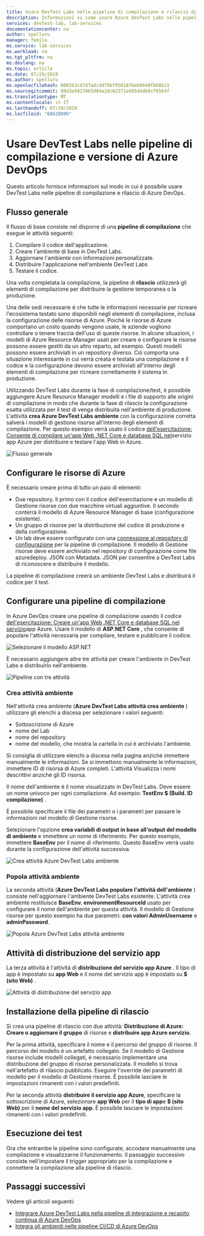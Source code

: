 ```yaml
---
title: Usare DevTest Labs nelle pipeline di compilazione e rilascio di Azure DevOps | Microsoft Docs
description: Informazioni su come usare Azure DevTest Labs nelle pipeline di compilazione e versione di Azure DevOps.
services: devtest-lab, lab-services
documentationcenter: na
author: spelluru
manager: femila
ms.service: lab-services
ms.workload: na
ms.tgt_pltfrm: na
ms.devlang: na
ms.topic: article
ms.date: 07/29/2019
ms.author: spelluru
ms.openlocfilehash: 606563cd7d7adcdd79bf9561876eb0640fb68b21
ms.sourcegitcommit: 08d3a5827065d04a2dc62371e605d4d89cf6564f
ms.translationtype: MT
ms.contentlocale: it-IT
ms.lasthandoff: 07/29/2019
ms.locfileid: "68620896"
---
```

# <a name="use-devtest-labs-in-azure-devops-build-and-release-pipelines"></a>Usare DevTest Labs nelle pipeline di compilazione e versione di Azure DevOps
Questo articolo fornisce informazioni sul modo in cui è possibile usare DevTest Labs nelle pipeline di compilazione e rilascio di Azure DevOps. 

## <a name="overall-flow"></a>Flusso generale
Il flusso di base consiste nel disporre di una **pipeline di compilazione** che esegue le attività seguenti:

1. Compilare il codice dell'applicazione.
1. Creare l'ambiente di base in DevTest Labs.
1. Aggiornare l'ambiente con informazioni personalizzate.
1. Distribuire l'applicazione nell'ambiente DevTest Labs
1. Testare il codice. 

Una volta completata la compilazione, la pipeline di **rilascio** utilizzerà gli elementi di compilazione per distribuire la gestione temporanea o la produzione. 

Una delle sedi necessarie è che tutte le informazioni necessarie per ricreare l'ecosistema testato sono disponibili negli elementi di compilazione, inclusa la configurazione delle risorse di Azure. Poiché le risorse di Azure comportano un costo quando vengono usate, le aziende vogliono controllare o tenere traccia dell'uso di queste risorse. In alcune situazioni, i modelli di Azure Resource Manager usati per creare e configurare le risorse possono essere gestiti da un altro reparto, ad esempio. Questi modelli possono essere archiviati in un repository diverso. Ciò comporta una situazione interessante in cui verrà creata e testata una compilazione e il codice e la configurazione devono essere archiviati all'interno degli elementi di compilazione per ricreare correttamente il sistema in produzione. 

Utilizzando DevTest Labs durante la fase di compilazione/test, è possibile aggiungere Azure Resource Manager modelli e i file di supporto alle origini di compilazione in modo che durante la fase di rilascio la configurazione esatta utilizzata per il test di venga distribuita nell'ambiente di produzione. L'attività **crea Azure DevTest Labs ambiente** con la configurazione corretta salverà i modelli di gestione risorse all'interno degli elementi di compilazione. Per questo esempio verrà usato il codice [dell'esercitazione: Consente di compilare un'app Web .NET Core e database SQL nel](../app-service/app-service-web-tutorial-dotnetcore-sqldb.md)servizio app Azure per distribuire e testare l'app Web in Azure.

![Flusso generale](./media/use-devtest-labs-build-release-pipelines/overall-flow.png)

## <a name="set-up-azure-resources"></a>Configurare le risorse di Azure
È necessario creare prima di tutto un paio di elementi:

- Due repository. Il primo con il codice dell'esercitazione e un modello di Gestione risorse con due macchine virtuali aggiuntive. Il secondo conterrà il modello di Azure Resource Manager di base (configurazione esistente).
- Un gruppo di risorse per la distribuzione del codice di produzione e della configurazione.
- Un lab deve essere configurato con una [connessione al repository di configurazione](devtest-lab-create-environment-from-arm.md) per la pipeline di compilazione. Il modello di Gestione risorse deve essere archiviato nel repository di configurazione come file azuredeploy. JSON con Metadata. JSON per consentire a DevTest Labs di riconoscere e distribuire il modello.

La pipeline di compilazione creerà un ambiente DevTest Labs e distribuirà il codice per il test.

## <a name="set-up-a-build-pipeline"></a>Configurare una pipeline di compilazione
In Azure DevOps creare una pipeline di compilazione usando il codice [dell'esercitazione: Creare un'app Web .NET Core e database SQL nel servizio](../app-service/app-service-web-tutorial-dotnetcore-sqldb.md)app Azure. Usare il modello di **ASP.NET Core** , che consente di popolare l'attività necessaria per compilare, testare e pubblicare il codice.

![Selezionare il modello ASP.NET](./media/use-devtest-labs-build-release-pipelines/select-asp-net.png)

È necessario aggiungere altre tre attività per creare l'ambiente in DevTest Labs e distribuirlo nell'ambiente.

![Pipeline con tre attività](./media/use-devtest-labs-build-release-pipelines/pipeline-tasks.png)

### <a name="create-environment-task"></a>Crea attività ambiente
Nell'attività crea ambiente (**Azure DevTest Labs attività crea ambiente** ) utilizzare gli elenchi a discesa per selezionare i valori seguenti:

- Sottoscrizione di Azure
- nome del Lab
- nome del repository
- nome del modello, che mostra la cartella in cui è archiviato l'ambiente. 

Si consiglia di utilizzare elenchi a discesa nella pagina anziché immettere manualmente le informazioni. Se si immettono manualmente le informazioni, immettere ID di risorsa di Azure completi. L'attività Visualizza i nomi descrittivi anziché gli ID risorsa. 

Il nome dell'ambiente è il nome visualizzato in DevTest Labs. Deve essere un nome univoco per ogni compilazione. Ad esempio:  **TestEnv $ (Build. ID compilazione)** . 

È possibile specificare il file dei parametri o i parametri per passare le informazioni nel modello di Gestione risorse. 

Selezionare l'opzione **crea variabili di output in base all'output del modello di ambiente** e immettere un nome di riferimento. Per questo esempio, immettere **BaseEnv** per il nome di riferimento. Questo BaseEnv verrà usato durante la configurazione dell'attività successiva. 

![Crea attività Azure DevTest Labs ambiente](./media/use-devtest-labs-build-release-pipelines/create-environment.png)

### <a name="populate-environment-task"></a>Popola attività ambiente
La seconda attività (**Azure DevTest Labs popolare l'attività dell'ambiente** ) consiste nell'aggiornare l'ambiente DevTest Labs esistente. L'attività crea ambiente restituisce **BaseEnv. environmentResourceId** usato per configurare il nome dell'ambiente per questa attività. Il modello di Gestione risorse per questo esempio ha due parametri: **con valori AdminUsername** e **adminPassword**. 

![Popola Azure DevTest Labs attività ambiente](./media/use-devtest-labs-build-release-pipelines/populate-environment.png)

## <a name="app-service-deploy-task"></a>Attività di distribuzione del servizio app
La terza attività è l'attività di **distribuzione del servizio app Azure** . Il tipo di app è impostato su **app Web** e il nome del servizio app è impostato su **$ (sito Web)** .

![Attività di distribuzione del servizio app](./media/use-devtest-labs-build-release-pipelines/app-service-deploy.png)

## <a name="setup-release-pipeline"></a>Installazione della pipeline di rilascio
Si crea una pipeline di rilascio con due attività: **Distribuzione di Azure: Creare o aggiornare il gruppo** di risorse e **distribuire app Azure servizio**. 

Per la prima attività, specificare il nome e il percorso del gruppo di risorse. Il percorso del modello è un artefatto collegato. Se il modello di Gestione risorse include modelli collegati, è necessario implementare una distribuzione del gruppo di risorse personalizzata. Il modello si trova nell'artefatto di rilascio pubblicato. Eseguire l'override dei parametri di modello per il modello di Gestione risorse. È possibile lasciare le impostazioni rimanenti con i valori predefiniti. 

Per la seconda attività **distribuire il servizio app Azure**, specificare la sottoscrizione di Azure, selezionare **app Web** per il **tipo di app**e **$ (sito Web)** per il **nome del servizio app**. È possibile lasciare le impostazioni rimanenti con i valori predefiniti. 

## <a name="test-run"></a>Esecuzione dei test
Ora che entrambe le pipeline sono configurate, accodare manualmente una compilazione e visualizzarne il funzionamento. Il passaggio successivo consiste nell'impostare il trigger appropriato per la compilazione e connettere la compilazione alla pipeline di rilascio.

## <a name="next-steps"></a>Passaggi successivi
Vedere gli articoli seguenti:

- [Integrare Azure DevTest Labs nella pipeline di integrazione e recapito continua di Azure DevOps](devtest-lab-integrate-ci-cd-vsts.md)
- [Integra gli ambienti nelle pipeline CI/CD di Azure DevOps](integrate-environments-devops-pipeline.md)
